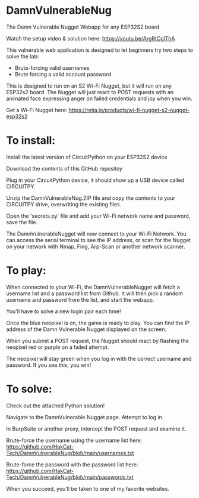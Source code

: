 # DamnVulnerableNug
The Damn Vulnerable Nugget Webapp for any ESP32S2 board

Watch the setup video & solution here: https://youtu.be/ArgRtCcIThA

This vulnerable web application is designed to let beginners try two steps to solve the lab: 
* Brute-forcing valid usernames 
* Brute forcing a valid account password

This is designed to run on an S2 Wi-Fi Nugget, but it will run on any ESP32s2 board. The Nugget will just
react to POST requests with an animated face expressing anger on failed credentials and joy when you win.

Get a Wi-Fi Nugget here: https://retia.io/products/wi-fi-nugget-s2-nugget-esp32s2

<h1>To install:</h1>

Install the latest version of CircuitPython on your ESP32S2 device

Download the contents of this GitHub repositoy

Plug in your CircuitPython device, it should show up a USB device called CIRCUITPY.

Unzip the DamnVulnerableNug.ZIP file and copy the contents to your CIRCUITPY drive, overwriting the existing files.

Open the 'secrets.py' file and add your Wi-Fi network name and password, save the file.

The DamnVulnerableNugget will now connect to your Wi-Fi Network. You can access the serial terminal to see the IP address,
or scan for the Nugget on your network with Nmap, Fing, Arp-Scan or another network scanner.

<h1>To play:</h1>

When connected to your Wi-Fi, the DamnVulnerableNugget will fetch a username list and a password list from Github.
It will then pick a random username and password from the list, and start the webapp. 

You'll have to solve a new login pair each time!

Once the blue neopixel is on, the game is ready to play. You can find the IP address of the Damn Vulnerable Nugget displayed on the screen.

When you submit a POST request, the Nugget should react by flashing the neopixel red or purple on a failed attempt.

The neopixel will stay green when you log in with the correct username and password. If you see this, you win!

<h1>To solve:</h1>

Check out the attached Python solution!

Navigate to the DamnVulnerable Nugget page. Attempt to log in.

In BurpSuite or another proxy, intercept the POST request and examine it.

Brute-force the username using the username list here: https://github.com/HakCat-Tech/DamnVulnerableNug/blob/main/usernames.txt

Brute-force the password with the password list here: https://github.com/HakCat-Tech/DamnVulnerableNug/blob/main/passwords.txt

When you succeed, you'll be taken to one of my favorite websites.
